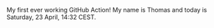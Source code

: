My first ever working GitHub Action!
My name is Thomas and today is Saturday, 23 April, 14:32 CEST. 
